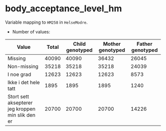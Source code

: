 # body_acceptance_level_hm
Variable mapping to `HM258` in `HelseModre`.
- Number of values:

| Value | Total | Child genotyped | Mother genotyped | Father genotyped |
| ----- | ----- | --------------- | ---------------- | ---------------- |
| Missing | 40090 | 40090 | 36432 | 26045 |
| Non-missing | 35218 | 35218 | 35218 | 24039 |
| I noe grad | 12623 | 12623 | 12623 |8573 |
| Ikke i det hele tatt | 1895 | 1895 | 1895 |1240 |
| Stort sett aksepterer jeg kroppen min slik den er | 20700 | 20700 | 20700 |14226 |



